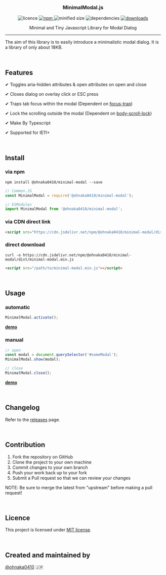 <h3 align="center">
  MinimalModal.js
</h3>

<p align="center">
  <img src="https://img.shields.io/npm/l/@ohnaka0410/minimal-modal" alt="licence">

  <a href="https://www.npmjs.com/package/@ohnaka0410/minimal-modal" target="_blank">
    <img src="https://img.shields.io/npm/v/@ohnaka0410/minimal-modal.svg" alt="npm">
  </a>

  <img src="https://img.shields.io/bundlephobia/min/@ohnaka0410/minimal-modal" alt="minified size">

  <img src="https://img.shields.io/david/ohnaka0410/minimal-modal" alt="dependencies">

  <a href="https://www.npmjs.com/package/@ohnaka0410/minimal-modal">
    <img src="https://img.shields.io/npm/dt/@ohnaka0410/minimal-modal" alt="downloads">
  </a>
</p>

<p align="center">
  Minimal and Tiny Javascript Library for Modal Dialog
</p>

---

The aim of this library is to easily introduce a minimalistic modal dialog. It is a library of only about 18KB.

&nbsp;

## Features
✔ Toggles aria-hidden attributes & open attributes on open and close

✔ Closes dialog on overlay click or ESC press

✔ Traps tab focus within the modal (Dependent on [focus-trap](https://www.npmjs.com/package/focus-trap))

✔ Lock the scrolling outside the modal (Dependent on [body-scroll-lock](https://www.npmjs.com/package/body-scroll-lock))

✔ Make By Typescript

✔ Supported for IE11+

&nbsp;

## Install

### via npm
```shell
npm install @ohnaka0410/minimal-modal --save
```

```javascript
// Common.JS
const MinimalModal = require('@ohnaka0410/minimal-modal');

// ESModules
import MinimalModal from '@ohnaka0410/minimal-modal';
```

### via CDN direct link
```html
<script src="https://cdn.jsdelivr.net/npm/@ohnaka0410/minimal-modal/dist/minimal-modal.min.js"></script>
```

### direct download
```shell
curl -o https://cdn.jsdelivr.net/npm/@ohnaka0410/minimal-modal/dist/minimal-modal.min.js
```

```html
<script src="/path/to/minimal-modal.min.js"></script>
```

&nbsp;

## Usage
### automatic
```javascript
MinimalModal.activate();
```
**[demo](https://ohnaka0410.github.io/minimal-modal/demo/automatic.html)**

### manual
```javascript
// open
const modal = document.querySelector('#someModal');
MinimalModal.show(modal);

// close
MinimalModal.close();
```
**[demo](https://ohnaka0410.github.io/minimal-modal/demo/manual.html)**

&nbsp;

## Changelog
Refer to the [releases](https://github.com/ohnaka0410/minimal-modal/releases) page.

&nbsp;

## Contribution
1. Fork the repository on GitHub
1. Clone the project to your own machine
1. Commit changes to your own branch
1. Push your work back up to your fork
1. Submit a Pull request so that we can review your changes

NOTE: Be sure to merge the latest from "upstream" before making a pull request!

&nbsp;

## Licence
This project is licensed under [MIT license](https://opensource.org/licenses/MIT).

&nbsp;

## Created and maintained by

[@ohnaka0410](https://twitter.com/ohnaka0410) 🇯🇵
